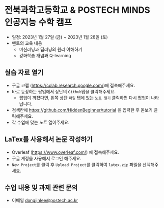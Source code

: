 # 전북과학고등학교 & POSTECH MINDS 인공지능 수학 캠프
- 일정: 2023년 1월 27일 (금) ~ 2023년 1월 28일 (토)
- 멘토의 교육 내용
    - 머신러닝과 딥러닝의 원리 이해하기
    - 강화학습 개념과 Q-learning

## 실습 자료 열기
- 구글 코랩 (https://colab.research.google.com/)에 접속해주세요.
- 바로 등장하는 팝업에서 상단의 `Github`탭을 클릭해주세요.
    - 팝업이 꺼졌다면, 왼쪽 상단 `파일` 탭에 있는 `노트 열기` 클릭하면 다시 팝업이 나타납니다.
- 검색칸에 https://github.com/HiddenBeginner/tutorial 을 입력한 후 돋보기 클릭해주세요.
- 각 수업에 맞는 노트 열어주세요.

## LaTex를 사용해서 논문 작성하기
- Overleaf (https://www.overleaf.com/) 에 접속해주세요.
- 구글 계정을 사용해서 로그인 해주세요.
- `New Project`를 클릭 후 `Upload Project`를 클릭하여 `latex.zip` 파일을 선택해주세요.

## 수업 내용 및 과제 관련 문의
- 이메일 dongjinlee@postech.ac.kr